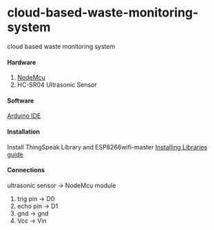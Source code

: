 # cloud-based-waste-monitoring-system
cloud based waste monitoring system

#### Hardware

1. [NodeMcu](https://www.nodemcu.com/index_en.html)
2. HC-SR04 Ultrasonic Sensor

#### Software
[Arduino IDE](https://www.arduino.cc/en/software)

#### Installation

Install ThingSpeak Library and ESP8266wifi-master
[Installing Libraries guide](https://docs.arduino.cc/software/ide-v1/tutorials/installing-libraries)

#### Connections

ultrasonic sensor -> NodeMcu module
1. trig pin  -> D0 
2. echo pin -> D1 
3. gnd -> gnd
4. Vcc -> Vin 


